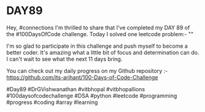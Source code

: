 # DAY89
Hey, #connections I'm thrilled to share that I've completed my DAY 89 of the #100DaysOfCode challenge. Today I solved one leetcode problem:- ""

I'm so glad to participate in this challenge and push myself to become a better coder. It's amazing what a little bit of focus and determination can do. I can't wait to see what the next 11 days bring.

You can check out my daily progress on my Github repository :- https://github.com/its-arihant/100-Days-of-Code-Challenge

#Day89 #DrGVishwanathan #vitbhopal #vitbhopallions #100daysofcodechallenge #DSA #python #leetcode #programming #progress #coding #array #learning 